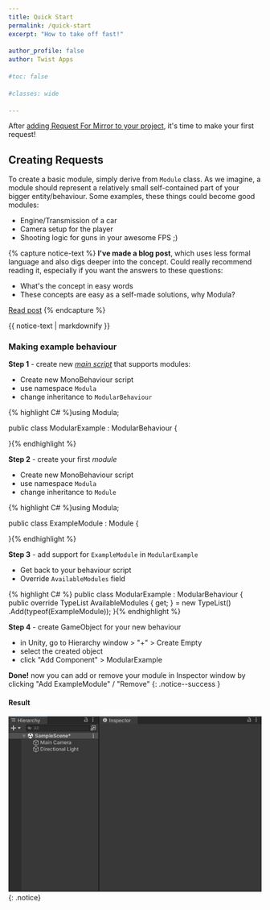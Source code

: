 ```yaml
---
title: Quick Start
permalink: /quick-start
excerpt: "How to take off fast!"

author_profile: false
author: Twist Apps

#toc: false

#classes: wide

---
```


After [adding Request For Mirror to your project](/install), it's time to make your first request!

## Creating Requests
To create a basic module, simply derive from `Module` class. As we imagine, 
a module should represent a relatively small self-contained part 
of your bigger entity/behaviour. Some examples, these things could become good modules:
- Engine/Transmission of a car
- Camera setup for the player
- Shooting logic for guns in your awesome FPS ;)

{% capture notice-text %}
**I've made a blog post**, which uses less
formal language and also digs deeper into the concept.
Could really recommend reading it, especially if you want the answers to these questions:
- What's the concept in easy words
- These concepts are easy as a self-made solutions, why Modula?

[Read post](/devlog/modular-entities/)
{% endcapture %}

<div class="notice--info">
  {{ notice-text | markdownify }}
</div>

### Making example behaviour

**Step 1** - create new _[main script](/module-features#main-)_ that supports modules:
- Create new MonoBehaviour script
- use namespace `Modula`
- change inheritance to `ModularBehaviour`

{% highlight C# %}using Modula;


public class ModularExample : ModularBehaviour
{

}{% endhighlight %}

**Step 2** - create your first _module_
- Create new MonoBehaviour script
- use namespace `Modula`
- change inheritance to `Module`

{% highlight C# %}using Modula;


public class ExampleModule : Module
{

}{% endhighlight %}

**Step 3** - add support for `ExampleModule` in `ModularExample`
- Get back to your behaviour script
- Override `AvailableModules` field

{% highlight C# %}
public class ModularExample : ModularBehaviour
{
    public override TypeList AvailableModules { get; } 
        = new TypeList()
        .Add(typeof(ExampleModule));
}{% endhighlight %}

**Step 4** - create GameObject for your new behaviour
- in Unity, go to Hierarchy window > "+" > Create Empty
- select the created object
- click "Add Component" > ModularExample

**Done!** now you can add or remove your module in Inspector window by clicking
"Add ExampleModule" / "Remove"
{: .notice--success }

#### Result
![result image](/assets/img/modular-example.gif)
{: .notice}
